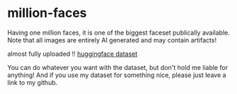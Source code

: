 # million-faces
Having one million faces, it is one of the biggest faceset publically available. Note that all images are entirely AI generated and may contain artifacts!

almost fully uploaded !!
[huggingface dataset](https://huggingface.co/datasets/RichardErkhov/OneMillionFaces/tree/main)

You can do whatever you want with the dataset, but don't hold me liable for anything!
And if you use my dataset for something nice, please just leave a link to my github.
